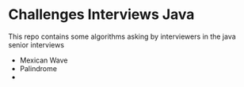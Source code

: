 # Challenges Interviews Java
This repo contains some algorithms asking by interviewers in the java senior interviews 
- Mexican Wave
- Palindrome 
- 
